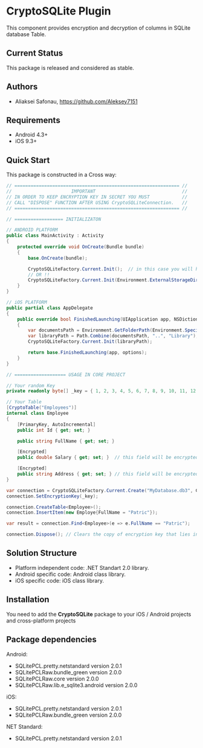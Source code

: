 # CryptoSQLite Plugin

This component provides encryption and decryption of columns in SQLite database Table. 

## Current Status

This package is released and considered as stable.

## Authors

* Aliaksei Safonau, https://github.com/Aleksey7151

## Requirements

* Android 4.3+
* iOS 9.3+

## Quick Start

This package is constructed in a Cross way:

```C#
// ============================================================= //
//                      IMPORTANT                                //
// IN ORDER TO KEEP ENCRYPTION KEY IN SECRET YOU MUST            //
// CALL "DISPOSE" FUNCTION AFTER USING CryptoSQLiteConnection.   //
// ============================================================= //

// ================== INITIALIZATON

// ANDROID PLATFORM
public class MainActivity : Activity
{
	protected override void OnCreate(Bundle bundle)
	{
		base.OnCreate(bundle);

		CryptoSQLiteFactory.Current.Init();  // in this case you will have to provide full path to your database file when you will be calling "Create" method
		// OR !!
		CryptoSQLiteFactory.Current.Init(Environment.ExternalStorageDirectory.Path); // You can provide any other path to your folder with database files.
	}
}

// iOS PLATFORM
public partial class AppDelegate
{
	public override bool FinishedLaunching(UIApplication app, NSDictionary options)
	{
		var documentsPath = Environment.GetFolderPath(Environment.SpecialFolder.Personal); // Documents folder
		var libraryPath = Path.Combine(documentsPath, "..", "Library");                    // Library folder
		CryptoSQLiteFactory.Current.Init(libraryPath);

		return base.FinishedLaunching(app, options);
	}
}

// =================== USAGE IN CORE PROJECT

// Your random Key
private readonly byte[] _key = { 1, 2, 3, 4, 5, 6, 7, 8, 9, 10, 11, 12, 13, 14, 15, 16, 17, 18, 19, 20, 21, 22, 23, 24, 25, 26, 27, 28, 29, 30, 31, 32 };

// Your Table
[CryptoTable("Employees")]
internal class Employee
{
	[PrimaryKey, AutoIncremental]
	public int Id { get; set; }

	public string FullName { get; set; }

	[Encrypted]
	public double Salary { get; set; }	// this field will be encrypted before storing in SQLite database

	[Encrypted]
	public string Address { get; set; } // this field will be encrypted before storing in SQLite database
}

var connection = CryptoSQLiteFactory.Current.Create("MyDatabase.db3", CryptoAlgorithms.AesWith256BitsKey);
connection.SetEncryptionKey(_key);

connection.CreateTable<Employee>();
connection.InsertItem(new Employe{FullName = "Patric"});

var result = connection.Find<Employee>(e => e.FullName == "Patric");

connection.Dispose(); // Clears the copy of encryption key that lies in CryptoStorage library

```

## Solution Structure
* Platform independent code: .NET Standart 2.0 library.
* Android specific code: Android class library.
* iOS specific code: iOS class library.

## Installation
You need to add the **CryptoSQLite** package to your iOS / Android projects and cross-platform projects

## Package dependencies
Android:
* SQLitePCL.pretty.netstandard version 2.0.1
* SQLitePCLRaw.bundle_green version 2.0.0
* SQLitePCLRaw.core version 2.0.0
* SQLitePCLRaw.lib.e_sqlite3.android version 2.0.0

iOS:
* SQLitePCL.pretty.netstandard version 2.0.1
* SQLitePCLRaw.bundle_green version 2.0.0

NET Standard:
* SQLitePCL.pretty.netstandard version 2.0.1
